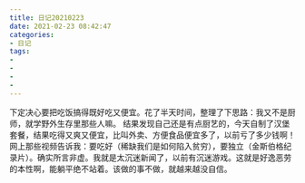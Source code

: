 ```yaml
---
title: 日记20210223
date: 2021-02-23 08:42:47
categories:
- 日记
tags:
- 
- 
- 
- 
---
```

下定决心要把吃饭搞得既好吃又便宜。花了半天时间，整理了下思路：我又不是厨师，就学野外生存里那些人嘛。
结果发现自己还是有点厨艺的，今天自制了汉堡套餐，结果吃得又爽又便宜，比叫外卖、方便食品便宜多了，以前亏了多少钱啊！
网上那些视频告诉我：要吃好（稀缺我们是如何陷入贫穷），要独立（金斯伯格纪录片）。确实所言非虚。我就是太沉迷新闻了，以前有沉迷游戏。这就是好逸恶劳的本性啊，能躺平绝不站着。该做的事不做，就越来越没自信。
